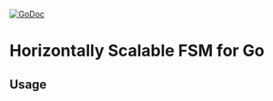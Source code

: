 [![GoDoc](https://godoc.org/github.com/minsunchina/hsfsm?status.svg)](https://godoc.org/github.com/minsunchina/hsfsm)

# Horizontally Scalable FSM for Go

## Usage

